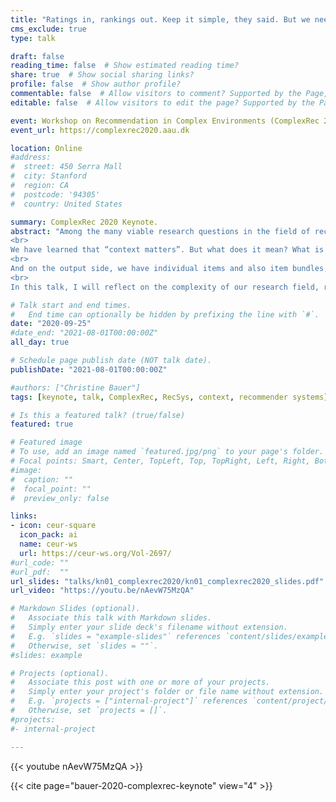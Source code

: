 ```yaml
---
title: "Ratings in, rankings out. Keep it simple, they said. But we need more than that."
cms_exclude: true
type: talk

draft: false
reading_time: false  # Show estimated reading time?
share: true  # Show social sharing links?
profile: false  # Show author profile?
commentable: false  # Allow visitors to comment? Supported by the Page, Post, and Docs content types.
editable: false  # Allow visitors to edit the page? Supported by the Page, Post, and Docs content types.

event: Workshop on Recommendation in Complex Environments (ComplexRec 2020)
event_url: https://complexrec2020.aau.dk

location: Online
#address:
#  street: 450 Serra Mall
#  city: Stanford
#  region: CA
#  postcode: '94305'
#  country: United States

summary: ComplexRec 2020 Keynote.
abstract: "Among the many viable research questions in the field of recommender systems, a frequently addressed problem is to accurately predict the relevance of individual items to users, with the goal of presenting the assumedly most relevant ones as recommendations. Typically, we have users’ (explicit or implicit) ratings as input and rankings of items as output. Complex enough, yet too simplistic to reflect reality and indeed meet the various demands in practice.
<br>
We have learned that “context matters”. But what does it mean? What is the context that matters? And how do we get the relevant signals?  It is more than what we currently ascribe to and reflect in what we call “context-aware recommender systems”. Let’s have a view to related fields that deal with context as deeply complex input.
<br>
And on the output side, we have individual items and also item bundles, complementaries, sequences, repeated recommendations, etc. What do we actually want to present? And how? For who? And why? A ranked list as output may seem like an appropriate one-size-fits-all solution, does it?
<br>
In this talk, I will reflect on the complexity of our research field, reach out to related fields such as context-aware computing and pervasive advertising for inspiration, and I will raise a lot of questions that have yet to be answered."

# Talk start and end times.
#   End time can optionally be hidden by prefixing the line with `#`.
date: "2020-09-25"
#date_end: "2021-08-01T00:00:00Z"
all_day: true

# Schedule page publish date (NOT talk date).
publishDate: "2021-08-01T00:00:00Z"

#authors: ["Christine Bauer"]
tags: [keynote, talk, ComplexRec, RecSys, context, recommender systems]

# Is this a featured talk? (true/false)
featured: true

# Featured image
# To use, add an image named `featured.jpg/png` to your page's folder. 
# Focal points: Smart, Center, TopLeft, Top, TopRight, Left, Right, BottomLeft, Bottom, BottomRight.
#image:
#  caption: ""
#  focal_point: ""
#  preview_only: false

links:
- icon: ceur-square
  icon_pack: ai
  name: ceur-ws
  url: https://ceur-ws.org/Vol-2697/
#url_code: ""
#url_pdf:  ""
url_slides: "talks/kn01_complexrec2020/kn01_complexrec2020_slides.pdf"
url_video: "https://youtu.be/nAevW75MzQA"

# Markdown Slides (optional).
#   Associate this talk with Markdown slides.
#   Simply enter your slide deck's filename without extension.
#   E.g. `slides = "example-slides"` references `content/slides/example-slides.md`.
#   Otherwise, set `slides = ""`.
#slides: example

# Projects (optional).
#   Associate this post with one or more of your projects.
#   Simply enter your project's folder or file name without extension.
#   E.g. `projects = ["internal-project"]` references `content/project/deep-learning/index.md`.
#   Otherwise, set `projects = []`.
#projects:
#- internal-project

---
```


{{< youtube nAevW75MzQA >}}
<br>

{{< cite page="bauer-2020-complexrec-keynote" view="4" >}}

